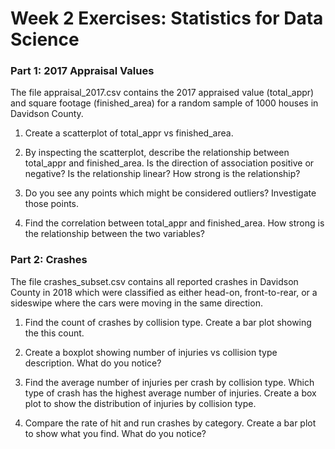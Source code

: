 # Week 2 Exercises: Statistics for Data Science

### Part 1: 2017 Appraisal Values 

The file appraisal_2017.csv contains the 2017 appraised value (total_appr) and square footage (finished_area) for a random sample of 1000 houses in Davidson County.

1. Create a scatterplot of total_appr vs finished_area. 

2. By inspecting the scatterplot, describe the relationship between total_appr and finished_area. Is the direction of association positive or negative? Is the relationship linear? How strong is the relationship?

3. Do you see any points which might be considered outliers? Investigate those points.

4. Find the correlation between total_appr and finished_area. How strong is the relationship between the two variables?

### Part 2: Crashes 

The file crashes_subset.csv contains all reported crashes in Davidson County in 2018 which were classified as either head-on, front-to-rear, or a sideswipe where the cars were moving in the same direction.

1. Find the count of crashes by collision type. Create a bar plot showing the this count.

2. Create a boxplot showing number of injuries vs collision type description. What do you notice?

3. Find the average number of injuries per crash by collision type. Which type of crash has the highest average number of injuries. Create a box plot to show the distribution of injuries by collision type.

4. Compare the rate of hit and run crashes by category. Create a bar plot to show what you find. What do you notice?
